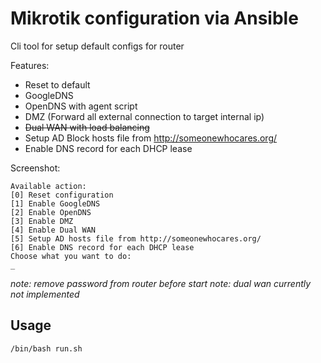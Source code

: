 # Mikrotik configuration via Ansible

Cli tool for setup default configs for router  

Features:
* Reset to default
* GoogleDNS
* OpenDNS with agent script
* DMZ (Forward all external connection to target internal ip)
* ~~Dual WAN with load balancing~~
* Setup AD Block hosts file from http://someonewhocares.org/ 
* Enable DNS record for each DHCP lease 

Screenshot:
```
Available action: 
[0] Reset configuration 
[1] Enable GoogleDNS 
[2] Enable OpenDNS 
[3] Enable DMZ 
[4] Enable Dual WAN 
[5] Setup AD hosts file from http://someonewhocares.org/ 
[6] Enable DNS record for each DHCP lease 
Choose what you want to do:
_
```

*note: remove password from router before start*
*note: dual wan currently not implemented*


## Usage

```
/bin/bash run.sh
```
